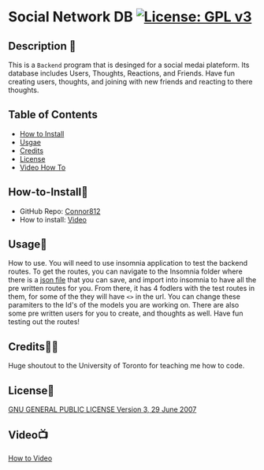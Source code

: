 # Social Network DB [![License: GPL v3](https://img.shields.io/badge/License-GPLv3-blue.svg)](https://www.gnu.org/licenses/gpl-3.0)

## Description 📃

This is a `Backend` program that is desinged for a social medai plateform. Its database includes Users, Thoughts, Reactions, and Friends. Have fun creating users, thoughts, and joining with new friends and reacting to there thoughts. 

## Table of Contents

- [How to Install](#how-to-install🔌)
- [Usgae](#usage🔋)
- [Credits](#credits🙏🏻)
- [License](#license🔑)
- [Video How To](#video📺)

## How-to-Install🔌

* GitHub Repo: [Connor812](https://github.com/Connor812/Social-Network-DB)
* How to install: [Video](https://drive.google.com/file/d/1EzMZgx8F_Go7OFLUdwN1JWykt1d1HHK4/view)

## Usage🔋

How to use. You will need to use insomnia application to test the backend routes. To get the routes, you can navigate to the Insomnia folder where there is a [json file](./Insomnia%20/Social%20Network%20Insomnia%20Routes.json) that you can save, and import into insomnia to have all the pre written routes for you. From there, it has 4 fodlers with the test routes in them, for some of the they will have `<>` in the url. You can change these paramiters to the Id's of the models you are working on. There are also some pre written users for you to create, and thoughts as well. Have fun testing out the routes!

## Credits🙏🏻

Huge shoutout to the University of Toronto for teaching me how to code.

## License🔑

[GNU GENERAL PUBLIC LICENSE Version 3, 29 June 2007](https://www.gnu.org/licenses)

## Video📺

[How to Video](https://drive.google.com/file/d/1EzMZgx8F_Go7OFLUdwN1JWykt1d1HHK4/view)